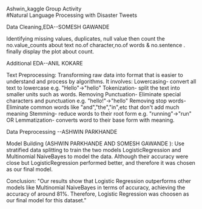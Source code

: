 Ashwin_kaggle
Group Activity
<br>
#Natural Language Processing with Disaster Tweets

Data Cleaning,EDA--SOMESH GAWANDE 

Identifying missing values, duplicates, null value then count the no.value_counts about text no.of character,no.of words & no.sentence . finally display the plot about count.


Additional EDA--ANIL KOKARE

Text Preprocessing:  Transforming raw data into format that is easier to understand and process by algorithms. It involves: Lowercasing- convert all text to lowercase e.g. "Hello"->"hello" Tokenization- split the text into smaller units such as words. Removing Punctuation- Eliminate special characters and punctuation e.g. "hello!"->"hello" Removing stop words- Eliminate common words like "and","the","in",etc that don't add much meaning Stemming- reduce words to their root form e.g. "running"->"run" OR Lemmatization- converts word to their base form with meaning.

Data Preprocessing --ASHWIN PARKHANDE

Model Building (ASHWIN PARKHANDE AND SOMESH GAWANDE  ): Use stratified data splitting to train the two models LogisticRegression and Multinomial NaiveBayes to model the data. Although their accuracy were close but 
LogisticRegression performed better, and therefore it was chosen as our final model.

Conclusion:
"Our results show that Logistic Regression outperforms other models like Multinomial NaiveBayes in terms of accuracy, achieving the accuracy of around 81%. Therefore, Logistic Regression was choosen as our final model for this dataset."
